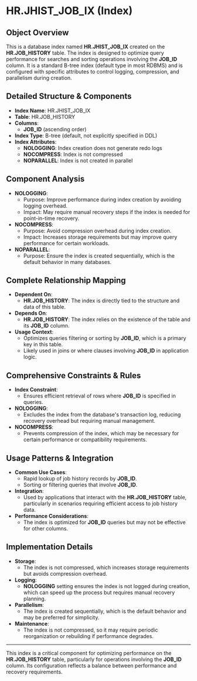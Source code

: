 # HR.JHIST_JOB_IX (Index)

## Object Overview
This is a database index named **HR.JHIST_JOB_IX** created on the **HR.JOB_HISTORY** table. The index is designed to optimize query performance for searches and sorting operations involving the **JOB_ID** column. It is a standard B-tree index (default type in most RDBMS) and is configured with specific attributes to control logging, compression, and parallelism during creation.

## Detailed Structure & Components
- **Index Name**: HR.JHIST_JOB_IX  
- **Table**: HR.JOB_HISTORY  
- **Columns**:  
  - **JOB_ID** (ascending order)  
- **Index Type**: B-tree (default, not explicitly specified in DDL)  
- **Index Attributes**:  
  - **NOLOGGING**: Index creation does not generate redo logs  
  - **NOCOMPRESS**: Index is not compressed  
  - **NOPARALLEL**: Index is not created in parallel  

## Component Analysis
- **NOLOGGING**:  
  - Purpose: Improve performance during index creation by avoiding logging overhead.  
  - Impact: May require manual recovery steps if the index is needed for point-in-time recovery.  
- **NOCOMPRESS**:  
  - Purpose: Avoid compression overhead during index creation.  
  - Impact: Increases storage requirements but may improve query performance for certain workloads.  
- **NOPARALLEL**:  
  - Purpose: Ensure the index is created sequentially, which is the default behavior in many databases.  

## Complete Relationship Mapping
- **Dependent On**:  
  - **HR.JOB_HISTORY**: The index is directly tied to the structure and data of this table.  
- **Depends On**:  
  - **HR.JOB_HISTORY**: The index relies on the existence of the table and its **JOB_ID** column.  
- **Usage Context**:  
  - Optimizes queries filtering or sorting by **JOB_ID**, which is a primary key in this table.  
  - Likely used in joins or where clauses involving **JOB_ID** in application logic.  

## Comprehensive Constraints & Rules
- **Index Constraint**:  
  - Ensures efficient retrieval of rows where **JOB_ID** is specified in queries.  
- **NOLOGGING**:  
  - Excludes the index from the database's transaction log, reducing recovery overhead but requiring manual management.  
- **NOCOMPRESS**:  
  - Prevents compression of the index, which may be necessary for certain performance or compatibility requirements.  

## Usage Patterns & Integration
- **Common Use Cases**:  
  - Rapid lookup of job history records by **JOB_ID**.  
  - Sorting or filtering queries that involve **JOB_ID**.  
- **Integration**:  
  - Used by applications that interact with the **HR.JOB_HISTORY** table, particularly in scenarios requiring efficient access to job history data.  
- **Performance Considerations**:  
  - The index is optimized for **JOB_ID** queries but may not be effective for other columns.  

## Implementation Details
- **Storage**:  
  - The index is not compressed, which increases storage requirements but avoids compression overhead.  
- **Logging**:  
  - **NOLOGGING** setting ensures the index is not logged during creation, which can speed up the process but requires manual recovery planning.  
- **Parallelism**:  
  - The index is created sequentially, which is the default behavior and may be preferred for simplicity.  
- **Maintenance**:  
  - The index is not compressed, so it may require periodic reorganization or rebuilding if performance degrades.  

---  
This index is a critical component for optimizing performance on the **HR.JOB_HISTORY** table, particularly for operations involving the **JOB_ID** column. Its configuration reflects a balance between performance and recovery requirements.